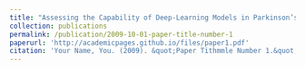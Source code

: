```yaml
---
title: "Assessing the Capability of Deep-Learning Models in Parkinson’s Disease Diagnosis"
collection: publications
permalink: /publication/2009-10-01-paper-title-number-1
paperurl: 'http://academicpages.github.io/files/paper1.pdf'
citation: 'Your Name, You. (2009). &quot;Paper Tithmmle Number 1.&quot; <i>Journal 1</i>. 1(1).'
---
```


